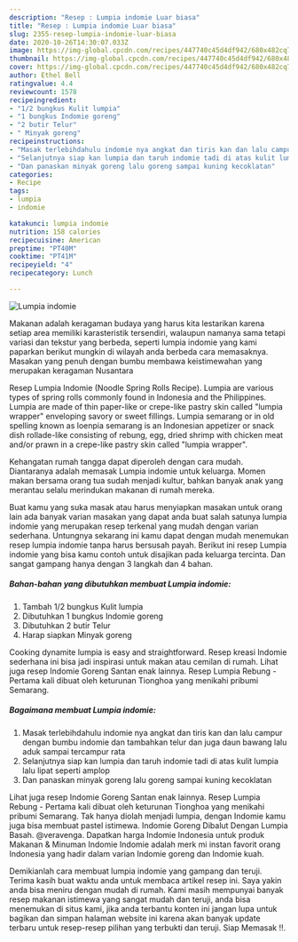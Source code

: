 ```yaml
---
description: "Resep : Lumpia indomie Luar biasa"
title: "Resep : Lumpia indomie Luar biasa"
slug: 2355-resep-lumpia-indomie-luar-biasa
date: 2020-10-26T14:30:07.033Z
image: https://img-global.cpcdn.com/recipes/447740c45d4df942/680x482cq70/lumpia-indomie-foto-resep-utama.jpg
thumbnail: https://img-global.cpcdn.com/recipes/447740c45d4df942/680x482cq70/lumpia-indomie-foto-resep-utama.jpg
cover: https://img-global.cpcdn.com/recipes/447740c45d4df942/680x482cq70/lumpia-indomie-foto-resep-utama.jpg
author: Ethel Bell
ratingvalue: 4.4
reviewcount: 1578
recipeingredient:
- "1/2 bungkus Kulit lumpia"
- "1 bungkus Indomie goreng"
- "2 butir Telur"
- " Minyak goreng"
recipeinstructions:
- "Masak terlebihdahulu indomie nya angkat dan tiris kan dan lalu campur dengan bumbu indomie dan tambahkan telur dan juga daun bawang lalu aduk sampai tercampur rata"
- "Selanjutnya siap kan lumpia dan taruh indomie tadi di atas kulit lumpia lalu lipat seperti amplop"
- "Dan panaskan minyak goreng lalu goreng sampai kuning kecoklatan"
categories:
- Recipe
tags:
- lumpia
- indomie

katakunci: lumpia indomie 
nutrition: 158 calories
recipecuisine: American
preptime: "PT40M"
cooktime: "PT41M"
recipeyield: "4"
recipecategory: Lunch

---
```



![Lumpia indomie](https://img-global.cpcdn.com/recipes/447740c45d4df942/680x482cq70/lumpia-indomie-foto-resep-utama.jpg)

Makanan adalah keragaman budaya yang harus kita lestarikan karena setiap area memiliki karasteristik tersendiri, walaupun namanya sama tetapi variasi dan tekstur yang berbeda, seperti lumpia indomie yang kami paparkan berikut mungkin di wilayah anda berbeda cara memasaknya. Masakan yang penuh dengan bumbu membawa keistimewahan yang merupakan keragaman Nusantara

Resep Lumpia Indomie (Noodle Spring Rolls Recipe). Lumpia are various types of spring rolls commonly found in Indonesia and the Philippines. Lumpia are made of thin paper-like or crepe-like pastry skin called &#34;lumpia wrapper&#34; enveloping savory or sweet fillings. Lumpia semarang or in old spelling known as loenpia semarang is an Indonesian appetizer or snack dish rollade-like consisting of rebung, egg, dried shrimp with chicken meat and/or prawn in a crepe-like pastry skin called &#34;lumpia wrapper&#34;.

Kehangatan rumah tangga dapat diperoleh dengan cara mudah. Diantaranya adalah memasak Lumpia indomie untuk keluarga. Momen makan bersama orang tua sudah menjadi kultur, bahkan banyak anak yang merantau selalu merindukan makanan di rumah mereka.

Buat kamu yang suka masak atau harus menyiapkan masakan untuk orang lain ada banyak varian masakan yang dapat anda buat salah satunya lumpia indomie yang merupakan resep terkenal yang mudah dengan varian sederhana. Untungnya sekarang ini kamu dapat dengan mudah menemukan resep lumpia indomie tanpa harus bersusah payah.
Berikut ini resep Lumpia indomie yang bisa kamu contoh untuk disajikan pada keluarga tercinta. Dan sangat gampang hanya dengan 3 langkah dan 4 bahan.


<!--inarticleads1-->

##### Bahan-bahan yang dibutuhkan membuat Lumpia indomie:

1. Tambah 1/2 bungkus Kulit lumpia
1. Dibutuhkan 1 bungkus Indomie goreng
1. Dibutuhkan 2 butir Telur
1. Harap siapkan  Minyak goreng


Cooking dynamite lumpia is easy and straightforward. Resep kreasi Indomie sederhana ini bisa jadi inspirasi untuk makan atau cemilan di rumah. Lihat juga resep Indomie Goreng Santan enak lainnya. Resep Lumpia Rebung - Pertama kali dibuat oleh keturunan Tionghoa yang menikahi pribumi Semarang. 

<!--inarticleads2-->

##### Bagaimana membuat  Lumpia indomie:

1. Masak terlebihdahulu indomie nya angkat dan tiris kan dan lalu campur dengan bumbu indomie dan tambahkan telur dan juga daun bawang lalu aduk sampai tercampur rata
1. Selanjutnya siap kan lumpia dan taruh indomie tadi di atas kulit lumpia lalu lipat seperti amplop
1. Dan panaskan minyak goreng lalu goreng sampai kuning kecoklatan


Lihat juga resep Indomie Goreng Santan enak lainnya. Resep Lumpia Rebung - Pertama kali dibuat oleh keturunan Tionghoa yang menikahi pribumi Semarang. Tak hanya diolah menjadi lumpia, dengan Indomie kamu juga bisa membuat pastel istimewa. Indomie Goreng Dibalut Dengan Lumpia Basah. @veravenga. Dapatkan harga Indomie Indonesia untuk produk Makanan &amp; Minuman Indomie Indomie adalah merk mi instan favorit orang Indonesia yang hadir dalam varian Indomie goreng dan Indomie kuah. 

Demikianlah cara membuat lumpia indomie yang gampang dan teruji. Terima kasih buat waktu anda untuk membaca artikel resep ini. Saya yakin anda bisa meniru dengan mudah di rumah. Kami masih mempunyai banyak resep makanan istimewa yang sangat mudah dan teruji, anda bisa menemukan di situs kami, jika anda terbantu konten ini jangan lupa untuk bagikan dan simpan halaman website ini karena akan banyak update terbaru untuk resep-resep pilihan yang terbukti dan teruji. Siap Memasak !!. 
